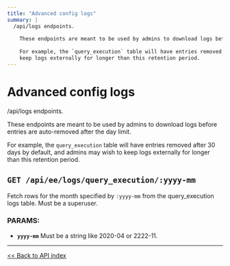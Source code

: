 ```yaml
---
title: "Advanced config logs"
summary: |
  /api/logs endpoints.
  
    These endpoints are meant to be used by admins to download logs before entries are auto-removed after the day limit.
  
    For example, the `query_execution` table will have entries removed after 30 days by default, and admins may wish to
    keep logs externally for longer than this retention period.
---
```


# Advanced config logs

/api/logs endpoints.

  These endpoints are meant to be used by admins to download logs before entries are auto-removed after the day limit.

  For example, the `query_execution` table will have entries removed after 30 days by default, and admins may wish to
  keep logs externally for longer than this retention period.

## `GET /api/ee/logs/query_execution/:yyyy-mm`

Fetch rows for the month specified by `:yyyy-mm` from the query_execution logs table.
  Must be a superuser.

### PARAMS:

*  **`yyyy-mm`** Must be a string like 2020-04 or 2222-11.

---

[<< Back to API index](../../api-documentation.md)
